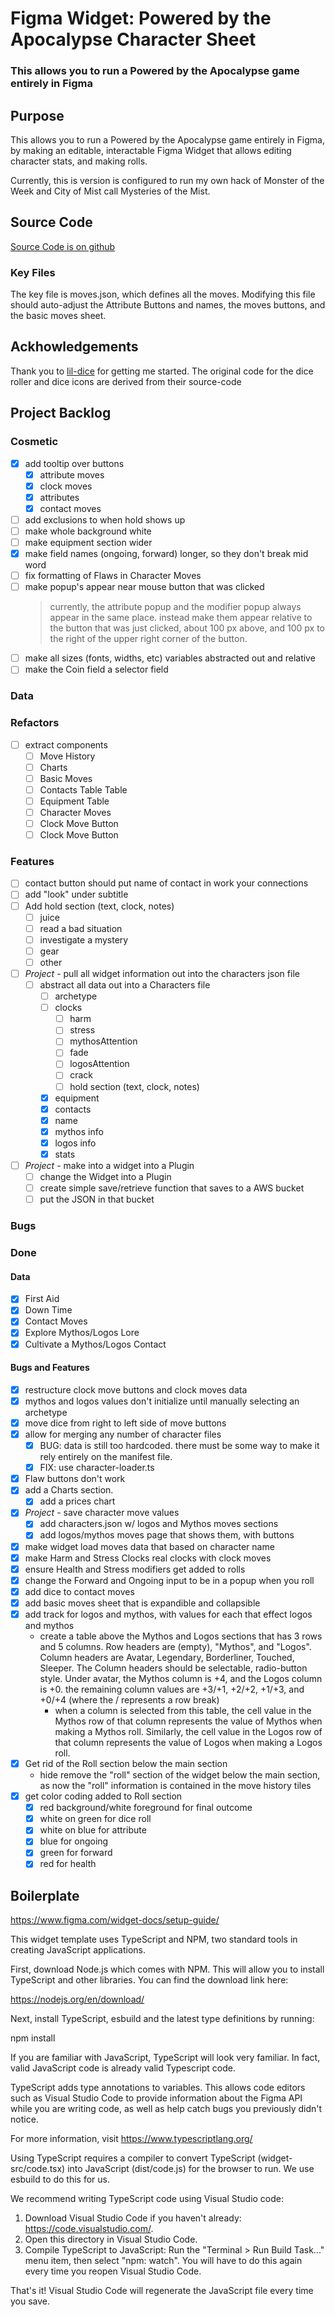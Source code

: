 # Figma Widget: Powered by the Apocalypse Character Sheet 

### This allows you to run a Powered by the Apocalypse game entirely in Figma
## Purpose
This allows you to run a Powered by the Apocalypse game entirely in Figma, by making an editable, interactable Figma Widget that allows editing character stats, and making rolls.

Currently, this is version is configured to run my own hack of Monster of the Week and City of Mist call Mysteries of the Mist.

## Source Code
[Source Code is on github](https://github.com/dannwebster/pbta-char-sheet-figma-widget)

### Key Files
The key file is moves.json, which defines all the moves. Modifying this file should auto-adjust the Attribute Buttons and names, the moves buttons, and the basic moves sheet.

## Ackhowledgements

Thank you to [lil-dice](https://www.figma.com/community/widget/1031933047254087478) for getting me started. The original code for the dice roller and dice icons are derived from their source-code

## Project Backlog
### Cosmetic
- [x] add tooltip over buttons
   - [x] attribute moves
   - [x] clock moves
   - [x] attributes
   - [x] contact moves
- [ ] add exclusions to when hold shows up
- [ ] make whole background white
- [ ] make equipment section wider
- [x] make field names (ongoing, forward) longer, so they don't break mid word
- [ ] fix formatting of Flaws in Character Moves
- [ ] make popup's appear near mouse button that was clicked
    > currently, the attribute popup and the modifier popup always appear in the same place. instead make them appear relative to the button that was just clicked, about 100 px above, and 100 px to the right of the upper   right corner of the button.
- [ ] make all sizes (fonts, widths, etc) variables abstracted out and relative
- [ ] make the Coin field a selector field

### Data

### Refactors
- [ ] extract components
    - [ ] Move History
    - [ ] Charts
    - [ ] Basic Moves
    - [ ] Contacts Table Table
    - [ ] Equipment Table
    - [ ] Character Moves
    - [ ] Clock Move Button
    - [ ] Clock Move Button
### Features
- [ ] contact button should put name of contact in work your connections
- [ ] add "look" under subtitle
- [ ] Add hold section (text, clock, notes)
  - [ ] juice
  - [ ] read a bad situation
  - [ ] investigate a mystery
  - [ ] gear
  - [ ] other
- [ ] *Project* - pull all widget information out into the characters json file 
   - [ ] abstract all data out into a Characters file
     - [ ] archetype
     - [ ] clocks
       - [ ] harm
       - [ ] stress
       - [ ] mythosAttention
       - [ ] fade
       - [ ] logosAttention
       - [ ] crack
       - [ ] hold section (text, clock, notes)
     - [x] equipment
     - [x] contacts
     - [x] name
     - [x] mythos info 
     - [x] logos info
     - [x] stats

- [ ] *Project* - make into a widget into a Plugin
   - [ ] change the Widget into a Plugin
   - [ ] create simple save/retrieve function that saves to a AWS bucket
   - [ ] put the JSON in that bucket

### Bugs

### Done
#### Data
- [x] First Aid
- [x] Down Time
- [x] Contact Moves
- [x] Explore Mythos/Logos Lore
- [x] Cultivate a Mythos/Logos Contact
#### Bugs and Features
- [x] restructure clock move buttons and clock moves data
- [x] mythos and logos values don't initialize until manually selecting an archetype
- [x] move dice from right to left side of move buttons
- [x] allow for merging any number of character files
    - [x] BUG: data is still too hardcoded. there must be some way to make it rely entirely on the manifest file.
    - [x] FIX: use character-loader.ts
- [x] Flaw buttons don't work
- [x] add a Charts section.
    - [x] add a prices chart
- [x] *Project* - save character move values
  - [x] add characters.json w/ logos and Mythos moves sections
  - [x] add logos/mythos moves page that shows them, with buttons
- [x] make widget load moves data that based on character name
- [x] make Harm and Stress Clocks real clocks with clock moves
- [x] ensure Health and Stress modifiers get added to rolls
- [x] change the Forward and Ongoing input to be in a popup when you roll
- [x] add dice to contact moves
- [x] add basic moves sheet that is expandible and collapsible
- [x] add track  for logos and mythos, with values for each that effect logos and mythos
   - create a table above the Mythos and Logos sections that has 3 rows and 5 columns. Row headers are (empty), "Mythos", and "Logos". Column headers are Avatar, Legendary, Borderliner, Touched, Sleeper. The Column headers should be selectable, radio-button style. Under avatar, the Mythos column is +4, and the Logos column is +0. the remaining column values are +3/+1, +2/+2, +1/+3, and +0/+4 (where the / represents a row break)
      - when a column is selected from this table, the cell value in the Mythos row of that column represents the value of Mythos when making a Mythos roll. Similarly, the cell value in the Logos row of that column represents the value of Logos when making a Logos roll.
- [x] Get rid of the Roll section below the main section
   - hide remove the "roll" section of the widget below the main section, as now the "roll" information is contained in the move history tiles
- [x] get color coding added to Roll section
   - [x] red background/white foreground for final outcome
   - [x] white on green for dice roll
   - [x] white on blue for attribute
   - [x] blue for ongoing
   - [x] green for forward
   - [x] red for health
   
## Boilerplate
https://www.figma.com/widget-docs/setup-guide/

This widget template uses TypeScript and NPM, two standard tools in creating JavaScript applications.

First, download Node.js which comes with NPM. This will allow you to install TypeScript and other
libraries. You can find the download link here:

https://nodejs.org/en/download/

Next, install TypeScript, esbuild and the latest type definitions by running:

npm install

If you are familiar with JavaScript, TypeScript will look very familiar. In fact, valid JavaScript code
is already valid Typescript code.

TypeScript adds type annotations to variables. This allows code editors such as Visual Studio Code
to provide information about the Figma API while you are writing code, as well as help catch bugs
you previously didn't notice.

For more information, visit https://www.typescriptlang.org/

Using TypeScript requires a compiler to convert TypeScript (widget-src/code.tsx) into JavaScript (dist/code.js)
for the browser to run. We use esbuild to do this for us.

We recommend writing TypeScript code using Visual Studio code:

1. Download Visual Studio Code if you haven't already: https://code.visualstudio.com/.
2. Open this directory in Visual Studio Code.
3. Compile TypeScript to JavaScript: Run the "Terminal > Run Build Task..." menu item,
   then select "npm: watch". You will have to do this again every time
   you reopen Visual Studio Code.

That's it! Visual Studio Code will regenerate the JavaScript file every time you save.
